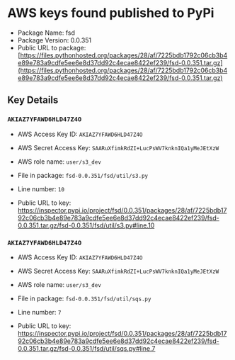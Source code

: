 # AWS keys found published to PyPi

* Package Name: fsd
* Package Version: 0.0.351
* Public URL to package: [https://files.pythonhosted.org/packages/28/af/7225bdb1792c06cb3b4e89e783a9cdfe5ee6e8d37dd92c4ecae8422ef239/fsd-0.0.351.tar.gz](https://files.pythonhosted.org/packages/28/af/7225bdb1792c06cb3b4e89e783a9cdfe5ee6e8d37dd92c4ecae8422ef239/fsd-0.0.351.tar.gz)

## Key Details

### `AKIAZ7YFAWD6HLD47Z4O`

* AWS Access Key ID: `AKIAZ7YFAWD6HLD47Z4O`
* AWS Secret Access Key: `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` 
* AWS role name: `user/s3_dev`
* File in package: `fsd-0.0.351/fsd/util/s3.py`
* Line number: `10`

* Public URL to key: https://inspector.pypi.io/project/fsd/0.0.351/packages/28/af/7225bdb1792c06cb3b4e89e783a9cdfe5ee6e8d37dd92c4ecae8422ef239/fsd-0.0.351.tar.gz/fsd-0.0.351/fsd/util/s3.py#line.10



### `AKIAZ7YFAWD6HLD47Z4O`

* AWS Access Key ID: `AKIAZ7YFAWD6HLD47Z4O`
* AWS Secret Access Key: `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` 
* AWS role name: `user/s3_dev`
* File in package: `fsd-0.0.351/fsd/util/sqs.py`
* Line number: `7`

* Public URL to key: https://inspector.pypi.io/project/fsd/0.0.351/packages/28/af/7225bdb1792c06cb3b4e89e783a9cdfe5ee6e8d37dd92c4ecae8422ef239/fsd-0.0.351.tar.gz/fsd-0.0.351/fsd/util/sqs.py#line.7


